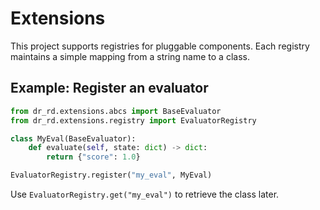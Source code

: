# Extensions

This project supports registries for pluggable components. Each registry
maintains a simple mapping from a string name to a class.

## Example: Register an evaluator

```python
from dr_rd.extensions.abcs import BaseEvaluator
from dr_rd.extensions.registry import EvaluatorRegistry

class MyEval(BaseEvaluator):
    def evaluate(self, state: dict) -> dict:
        return {"score": 1.0}

EvaluatorRegistry.register("my_eval", MyEval)
```

Use ``EvaluatorRegistry.get("my_eval")`` to retrieve the class later.
